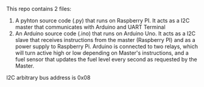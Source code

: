 This repo contains 2 files:
  1. A pyhton source code (.py) that runs on Raspberry PI. It acts as a I2C master that communicates with Arduino and UART Terminal
  2. An Arduino source code (.ino) that runs on Arduino Uno. It acts as a I2C slave that receives instructions from the master (Raspberry      PI) and as a power supply to Raspberry Pi. Arduino is connected to two relays, which will turn active high or low depending on            Master's instructions, and a fuel sensor that updates the fuel level every second as requested by the Master.
  
  I2C arbitrary bus address is 0x08
